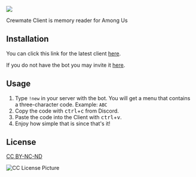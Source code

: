 
![](https://cdn.discordapp.com/attachments/780710769548722176/790794597580144660/banner.png)

Crewmate Client is memory reader for Among Us

## Installation

You can click this link for the latest client [here](https://github.com/varedz/Crewmate-Client/releases/latest).

If you do not have the bot you may invite it [here](https://crewmate.xyz/invite).


## Usage

1. Type `!new` in your server with the bot. You will get a menu that contains a three-character code. Example: `ABC`
2. Copy the code with <kbd>ctrl</kbd>+<kbd>c</kbd> from Discord.
3. Paste the code into the Client with <kbd>ctrl</kbd>+<kbd>v</kbd>.
4. Enjoy how simple that is since that's it!




## License
[CC BY-NC-ND](https://creativecommons.org/licenses/by-nc-nd/3.0/us/legalcode)

![CC License Picture](https://licensebuttons.net/l/by-nc-nd/3.0/88x31.png)

